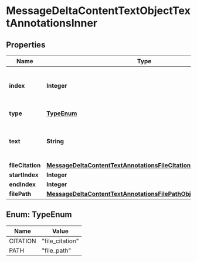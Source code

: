 

# MessageDeltaContentTextObjectTextAnnotationsInner


## Properties

| Name | Type | Description | Notes |
|------------ | ------------- | ------------- | -------------|
|**index** | **Integer** | The index of the annotation in the text content part. |  |
|**type** | [**TypeEnum**](#TypeEnum) | Always &#x60;file_citation&#x60;. |  |
|**text** | **String** | The text in the message content that needs to be replaced. |  [optional] |
|**fileCitation** | [**MessageDeltaContentTextAnnotationsFileCitationObjectFileCitation**](MessageDeltaContentTextAnnotationsFileCitationObjectFileCitation.md) |  |  [optional] |
|**startIndex** | **Integer** |  |  [optional] |
|**endIndex** | **Integer** |  |  [optional] |
|**filePath** | [**MessageDeltaContentTextAnnotationsFilePathObjectFilePath**](MessageDeltaContentTextAnnotationsFilePathObjectFilePath.md) |  |  [optional] |



## Enum: TypeEnum

| Name | Value |
|---- | -----|
| CITATION | &quot;file_citation&quot; |
| PATH | &quot;file_path&quot; |



